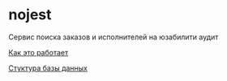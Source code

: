 # nojest
Сервис поиска заказов и исполнителей на юзабилити аудит

[Как это работает](./docs/about-nojest.md)

[Стуктура базы данных](./docs/db.md)
